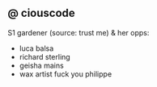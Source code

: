 ## @ ciouscode

S1 gardener (source: trust me) 
& her opps:
- luca balsa
- richard sterling
- geisha mains
- wax artist fuck you philippe
